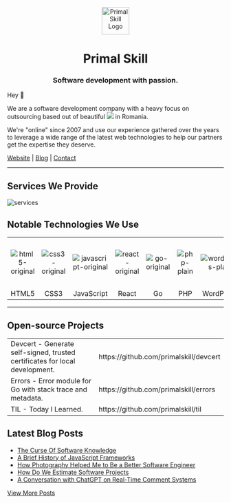 <div align="center">

<img src="https://github.com/primalskill/til/assets/489775/96abd783-d402-4044-ab4b-26c4691ebcdc" alt="Primal Skill Logo" width="64" height="64" />

# Primal Skill

### Software development with passion.

</div>

Hey 👋 

We are a software development company with a heavy focus on outsourcing based out of beautiful <img src="https://github.com/primalskill/.github/assets/489775/52843ffc-6f89-4d83-b6c0-4563de93f1a6" /> in Romania.

We're "online" since 2007 and use our experience gathered over the years to leverage a wide range of the latest web technologies to help our partners get the expertise they deserve.

[Website](https://primalskill.com) | [Blog](https://primalskill.blog) | [Contact](mailto:office@primalskill.com)

---

## Services We Provide

![services](https://github.com/primalskill/.github/assets/489775/f6b96378-8ac6-407c-ac89-e3a60aa858b5)

## Notable Technologies We Use

<table>
<tr>
<td align="center">
  
![html5-original](https://github.com/primalskill/.github/assets/489775/cbfccff8-62f9-4f80-b869-0e7bbdf5a452)

</td>
<td align="center">
  
![css3-original](https://github.com/primalskill/.github/assets/489775/dcd477b9-2401-4df8-ac34-f14470b420cd)

</td>
<td align="center">
  
![javascript-original](https://github.com/primalskill/.github/assets/489775/da62e448-bb71-4a74-b224-a40b02c49627)

</td>
<td align="center">

![react-original](https://github.com/primalskill/.github/assets/489775/70e3c505-93c4-45af-adf5-e004db7d51ff)

</td>
<td align="center">

![go-original](https://github.com/primalskill/.github/assets/489775/def010f9-ddc1-47da-a1ec-7ae6f7265b39)
  
</td>
<td align="center">

![php-plain](https://github.com/primalskill/.github/assets/489775/50e8324e-80a6-4d81-91e4-0485e7c7f93e)

</td>
<td align="center">
  
![wordpress-plain](https://github.com/primalskill/.github/assets/489775/88da1d41-2868-4e72-afb7-7dfb43fbc218)

</td>
<td align="center">

![nodejs-original-wordmark](https://github.com/primalskill/.github/assets/489775/e763b209-ca0f-40f8-8ed0-b502bb4bb866)

</td>
<td align="center">

![flutter-original](https://github.com/primalskill/.github/assets/489775/2a076aab-bbb0-4e7d-a1d9-bd4522aa28f5)

</td>
<td align="center">

![postgresql-plain](https://github.com/primalskill/.github/assets/489775/429edc45-9d0f-4306-ae6c-43fb02304f1d)
  
</td>
<td align="center">
  
![mysql-plain-wordmark](https://github.com/primalskill/.github/assets/489775/94b49324-63e2-4fe5-b5f5-5b828238aade)

</td>
</tr>
<tr>
<td align="center">HTML5</td>
<td align="center">CSS3</td>
<td align="center">JavaScript</td>
<td align="center">React</td>
<td align="center">Go</td>
<td align="center">PHP</td>
<td align="center">WordPress</td>
<td align="center">Node.js</td>
<td align="center">Flutter</td>
<td align="center">PostgreSQL</td>
<td align="center">MySQL</td>

</tr>
</table>

---

## Open-source Projects

<table>
  <tr>
    <td>Devcert - Generate self-signed, trusted certificates for local development.</td>
    <td>https://github.com/primalskill/devcert</td>
  </tr>
  <tr>
    <td>Errors - Error module for Go with stack trace and metadata.</td>
    <td>https://github.com/primalskill/errors</td>
  </tr>
  <tr>
    <td>TIL - Today I Learned.</td>
    <td>https://github.com/primalskill/til</td>
  </tr>
</table>

## Latest Blog Posts

- [The Curse Of Software Knowledge](https://primalskill.blog/the-curse-of-software-knowledge)
- [A Brief History of JavaScript Frameworks](https://primalskill.blog/a-brief-history-of-javascript-frameworks)
- [How Photography Helped Me to Be a Better Software Engineer](https://primalskill.blog/how-photography-helped-me-to-be-a-better-software-engineer)
- [How Do We Estimate Software Projects](https://primalskill.blog/how-do-we-estimate-software-projects)
- [A Conversation with ChatGPT on Real-Time Comment Systems](https://primalskill.blog/a-conversation-with-chatgpt-on-real-time-comment-systems)

[View More Posts](https://primalskill.blog)
